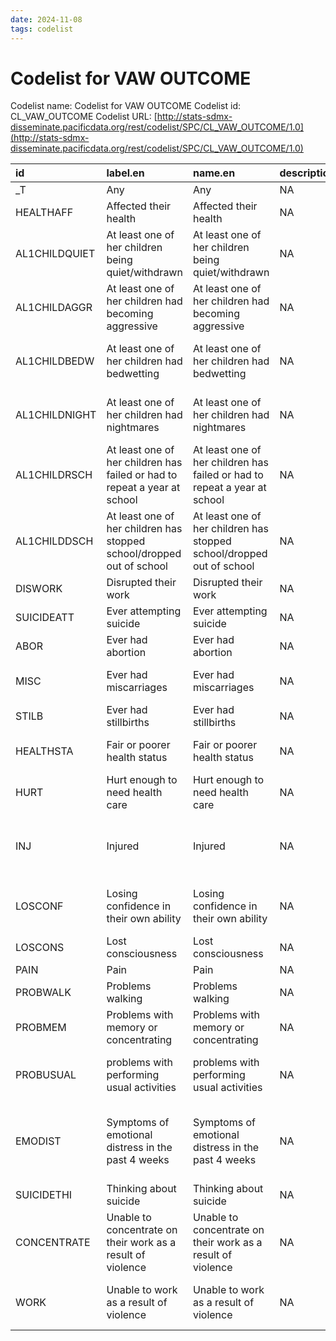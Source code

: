 ```yaml
---
date: 2024-11-08
tags: codelist
---
```


# Codelist for VAW OUTCOME

Codelist name: Codelist for VAW OUTCOME
Codelist id: CL_VAW_OUTCOME
Codelist URL: [http://stats-sdmx-disseminate.pacificdata.org/rest/codelist/SPC/CL_VAW_OUTCOME/1.0](http://stats-sdmx-disseminate.pacificdata.org/rest/codelist/SPC/CL_VAW_OUTCOME/1.0)

|id            |label.en                                                                  |name.en                                                                   |description.en |label.fr                                                                  |name.fr                                                                   |description.fr |
|:-------------|:-------------------------------------------------------------------------|:-------------------------------------------------------------------------|:--------------|:-------------------------------------------------------------------------|:-------------------------------------------------------------------------|:--------------|
|_T            |Any                                                                       |Any                                                                       |NA             |Tous                                                                      |Tous                                                                      |NA             |
|HEALTHAFF     |Affected their health                                                     |Affected their health                                                     |NA             |Affecté leur santé                                                        |Affecté leur santé                                                        |NA             |
|AL1CHILDQUIET |At least one of her children being quiet/withdrawn                        |At least one of her children being quiet/withdrawn                        |NA             |Au moins un de ses enfants étant silencieux/retiré                        |Au moins un de ses enfants étant silencieux/retiré                        |NA             |
|AL1CHILDAGGR  |At least one of her children had becoming aggressive                      |At least one of her children had becoming aggressive                      |NA             |Au moins un de ses enfants était devenu agressif                          |Au moins un de ses enfants était devenu agressif                          |NA             |
|AL1CHILDBEDW  |At least one of her children had bedwetting                               |At least one of her children had bedwetting                               |NA             |Au moins un de ses enfants avait l'énurésie nocturne                      |Au moins un de ses enfants avait l'énurésie nocturne                      |NA             |
|AL1CHILDNIGHT |At least one of her children had nightmares                               |At least one of her children had nightmares                               |NA             |Au moins un de ses enfants a fait des cauchemars                          |Au moins un de ses enfants a fait des cauchemars                          |NA             |
|AL1CHILDRSCH  |At least one of her children has failed or had to repeat a year at school |At least one of her children has failed or had to repeat a year at school |NA             |Au moins un de ses enfants a échoué ou a dû redoubler une année à l'école |Au moins un de ses enfants a échoué ou a dû redoubler une année à l'école |NA             |
|AL1CHILDDSCH  |At least one of her children has stopped school/dropped out of school     |At least one of her children has stopped school/dropped out of school     |NA             |Au moins un de ses enfants a arrêté l'école/a abandonné l'école           |Au moins un de ses enfants a arrêté l'école/a abandonné l'école           |NA             |
|DISWORK       |Disrupted their work                                                      |Disrupted their work                                                      |NA             |A perturbé leur travail                                                   |A perturbé leur travail                                                   |NA             |
|SUICIDEATT    |Ever attempting suicide                                                   |Ever attempting suicide                                                   |NA             |Jamais tenté de se suicider                                               |Jamais tenté de se suicider                                               |NA             |
|ABOR          |Ever had abortion                                                         |Ever had abortion                                                         |NA             |A déjà eu un avortement                                                   |A déjà eu un avortement                                                   |NA             |
|MISC          |Ever had miscarriages                                                     |Ever had miscarriages                                                     |NA             |A déjà fait des fausses couches                                           |A déjà fait des fausses couches                                           |NA             |
|STILB         |Ever had stillbirths                                                      |Ever had stillbirths                                                      |NA             |A déjà eu des mort-nés                                                    |A déjà eu des mort-nés                                                    |NA             |
|HEALTHSTA     |Fair or poorer health status                                              |Fair or poorer health status                                              |NA             |État de santé passable ou moins bon                                       |État de santé passable ou moins bon                                       |NA             |
|HURT          |Hurt enough to need health care                                           |Hurt enough to need health care                                           |NA             |Assez mal pour avoir besoin de soins de santé                             |Assez mal pour avoir besoin de soins de santé                             |NA             |
|INJ           |Injured                                                                   |Injured                                                                   |NA             |Blessé à la suite de violences physiques ou sexuelles                     |Blessé à la suite de violences physiques ou sexuelles                     |NA             |
|LOSCONF       |Losing confidence in their own ability                                    |Losing confidence in their own ability                                    |NA             |Perdre confiance en ses propres capacités                                 |Perdre confiance en ses propres capacités                                 |NA             |
|LOSCONS       |Lost consciousness                                                        |Lost consciousness                                                        |NA             |Perte de connaissance                                                     |Perte de connaissance                                                     |NA             |
|PAIN          |Pain                                                                      |Pain                                                                      |NA             |La douleur                                                                |La douleur                                                                |NA             |
|PROBWALK      |Problems walking                                                          |Problems walking                                                          |NA             |Problèmes de marche                                                       |Problèmes de marche                                                       |NA             |
|PROBMEM       |Problems with memory or concentrating                                     |Problems with memory or concentrating                                     |NA             |Problèmes de mémoire ou de concentration                                  |Problèmes de mémoire ou de concentration                                  |NA             |
|PROBUSUAL     |problems with performing usual activities                                 |problems with performing usual activities                                 |NA             |problèmes avec l'exécution des activités habituelles                      |problèmes avec l'exécution des activités habituelles                      |NA             |
|EMODIST       |Symptoms of emotional distress in the past 4 weeks                        |Symptoms of emotional distress in the past 4 weeks                        |NA             |Symptômes de détresse émotionnelle au cours des 4 dernières semaines      |Symptômes de détresse émotionnelle au cours des 4 dernières semaines      |NA             |
|SUICIDETHI    |Thinking about suicide                                                    |Thinking about suicide                                                    |NA             |Penser au suicide                                                         |Penser au suicide                                                         |NA             |
|CONCENTRATE   |Unable to concentrate on their work as a result of violence               |Unable to concentrate on their work as a result of violence               |NA             |Incapable de se concentrer sur son travail à cause de la violence         |Incapable de se concentrer sur son travail à cause de la violence         |NA             |
|WORK          |Unable to work as a result of violence                                    |Unable to work as a result of violence                                    |NA             |Incapable de travailler à cause de la violence                            |Incapable de travailler à cause de la violence                            |NA             |
